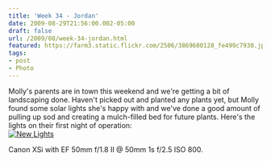 ```yaml
---
title: 'Week 34 - Jordan'
date: 2009-08-29T21:56:00.002-05:00
draft: false
url: /2009/08/week-34-jordan.html
featured: https://farm3.static.flickr.com/2506/3869600128_fe499c7930.jpg
tags: 
- post
- Photo
---
```


Molly's parents are in town this weekend and we're getting a bit of landscaping done. Haven't picked out and planted any plants yet, but Molly found some solar lights she's happy with and we've done a good amount of pulling up sod and creating a mulch-filled bed for future plants. Here's the lights on their first night of operation:  
[![New Lights](https://farm3.static.flickr.com/2506/3869600128_fe499c7930.jpg)](https://www.flickr.com/photos/jhofker/3869600128/ "New Lights by
      jhofker, on Flickr")  
  
Canon XSi with EF 50mm f/1.8 II @ 50mm 1s f/2.5 ISO 800.
